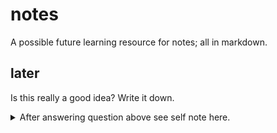 # notes

A possible future learning resource for notes; all in markdown.

## later

Is this really a good idea? Write it down.

<details>
  <summary>After answering question above see self note here.</summary>

  - Self-note: Maybe cheat / tldr tool is better than this.
  - Self-note #2: Self hosting notes could be a good idea. Also with some neovim tools I could just "connect" to my notes from *anywhere* on *any* device that supports neovim (Windows, Linux, MacOS, Android using Termux) which sounds awesome. There's already a plugin out there that connects to files from Neovim from this Neovim maintainer that I can't say from the top of my head.
</details>
